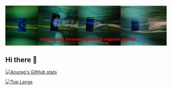 ![banner](https://github.com/gang525/gang525/blob/main/ventilation.png)

## Hi there 👋

[![Anurag's GitHub stats](https://github-readme-stats.vercel.app/api?username=gang525&count_private=false&theme=algolia&show_icons=true)](https://github.com/anuraghazra/github-readme-stats)
<!-- [![willianrod's wakatime stats](https://github-readme-stats.vercel.app/api/wakatime?username=gang)](https://github.com/anuraghazra/github-readme-stats) -->
[![Top Langs](https://github-readme-stats.vercel.app/api/top-langs/?username=gang525&theme=algolia)](https://github.com/anuraghazra/github-readme-stats)
